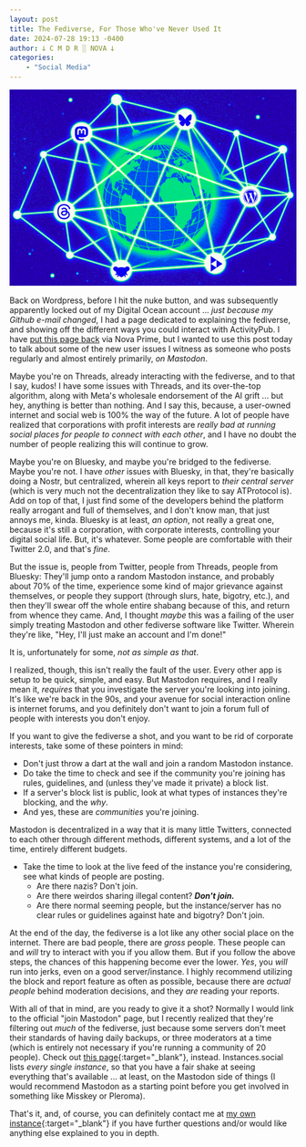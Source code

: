 ```yaml
---
layout: post
title: The Fediverse, For Those Who've Never Used It
date: 2024-07-28 19:13 -0400
author: 𐕣 C M D R ░ NOVA 𐕣
categories:
    - "Social Media"
---
```

![an illustration of what the fediverse is, connected website and different communities](/img/posts/fediverse/fediverse.png)

Back on Wordpress, before I hit the nuke button, and was subsequently apparently locked out of my Digital Ocean account ... *just because my Github e-mail changed*, I had a page dedicated to explaining the fediverse, and showing off the different ways you could interact with ActivityPub. I have [put this page back](/pages/activitypub/) via Nova Prime, but I wanted to use this post today to talk about some of the new user issues I witness as someone who posts regularly and almost entirely primarily, *on Mastodon*.

Maybe you're on Threads, already interacting with the fediverse, and to that I say, kudos! I have some issues with Threads, and its over-the-top algorithm, along with Meta's wholesale endorsement of the AI grift ... but hey, anything is better than nothing. And I say this, because, a user-owned internet and social web is 100% the way of the future. A lot of people have realized that corporations with profit interests are *really bad at running social places for people to connect with each other*, and I have no doubt the number of people realizing this will continue to grow. 

Maybe you're on Bluesky, and maybe you're bridged to the fediverse. Maybe you're not. I have *other* issues with Bluesky, in that, they're basically doing a Nostr, but centralized, wherein all keys report to *their central server* (which is very much not the decentralization they like to say ATProtocol is). Add on top of that, I just find some of the developers behind the platform really arrogant and full of themselves, and I don't know man, that just annoys me, kinda. Bluesky is at least, *an option*, not really a great one, because it's still a corporation, with corporate interests, controlling your digital social life. But, it's whatever. Some people are comfortable with their Twitter 2.0, and that's *fine*.

But the issue is, people from Twitter, people from Threads, people from Bluesky: They'll jump onto a random Mastodon instance, and probably about 70% of the time, experience some kind of major grievance against themselves, or people they support (through slurs, hate, bigotry, etc.), and then they'll swear off the whole entire shabang because of this, and return from whence they came. And, I thought *maybe* this was a failing of the user simply treating Mastodon and other fediverse software like Twitter. Wherein they're like, "Hey, I'll just make an account and I'm done!"

It is, unfortunately for some, *not as simple as that*.

I realized, though, this isn't really the fault of the user. Every other app is setup to be quick, simple, and easy. But Mastodon requires, and I really mean it, *requires* that you investigate the server you're looking into joining. It's like we're back in the 90s, and your avenue for social interaction online is internet forums, and you definitely don't want to join a forum full of people with interests you don't enjoy.

If you want to give the fediverse a shot, and you want to be rid of corporate interests, take some of these pointers in mind:

- Don't just throw a dart at the wall and join a random Mastodon instance.
- Do take the time to check and see if the community you're joining has rules, guidelines, and (unless they've made it private) a block list.
- If a server's block list is public, look at what types of instances they're blocking, and the *why*.
- And yes, these are *communities* you're joining.

Mastodon is decentralized in a way that it is many little Twitters, connected to each other through different methods, different systems, and a lot of the time, entirely different budgets.

- Take the time to look at the live feed of the instance you're considering, see what kinds of people are posting.
    * Are there nazis? Don't join.
    * Are there weirdos sharing illegal content? ***Don't join.***
    * Are there normal seeming people, but the instance/server has no clear rules or guidelines against hate and bigotry? Don't join.

At the end of the day, the fediverse is a lot like any other social place on the internet. There are bad people, there are *gross* people. These people can and *will* try to interact with you if you allow them. But if you follow the above steps, the chances of this happening become ever the lower. *Yes*, you *will* run into jerks, even on a good server/instance. I highly recommend utilizing the block and report feature as often as possible, because there are *actual people* behind moderation decisions, and they *are* reading your reports.

With all of that in mind, are you ready to give it a shot? Normally I would link to the official "join Mastodon" page, but I recently realized that they're filtering out *much* of the fediverse, just because some servers don't meet their standards of having daily backups, or three moderators at a time (which is entirely not necessary if you're running a community of 20 people). Check out [this page](https://instances.social/){:target="_blank"}, instead. Instances.social lists *every single instance*, so that you have a fair shake at seeing everything that's available ... at least, on the Mastodon side of things (I would recommend Mastodon as a starting point before you get involved in something like Misskey or Pleroma).

That's it, and, of course, you can definitely contact me at [my own instance](https://mkultra.monster/@cmdr_nova){:target="_blank"} if you have further questions and/or would like anything else explained to you in depth.